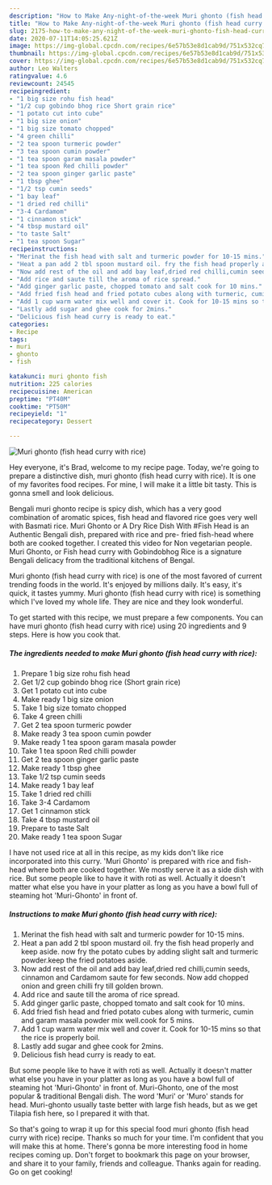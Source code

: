 ```yaml
---
description: "How to Make Any-night-of-the-week Muri ghonto (fish head curry with rice)"
title: "How to Make Any-night-of-the-week Muri ghonto (fish head curry with rice)"
slug: 2175-how-to-make-any-night-of-the-week-muri-ghonto-fish-head-curry-with-rice
date: 2020-07-11T14:05:25.621Z
image: https://img-global.cpcdn.com/recipes/6e57b53e8d1cab9d/751x532cq70/muri-ghonto-fish-head-curry-with-rice-recipe-main-photo.jpg
thumbnail: https://img-global.cpcdn.com/recipes/6e57b53e8d1cab9d/751x532cq70/muri-ghonto-fish-head-curry-with-rice-recipe-main-photo.jpg
cover: https://img-global.cpcdn.com/recipes/6e57b53e8d1cab9d/751x532cq70/muri-ghonto-fish-head-curry-with-rice-recipe-main-photo.jpg
author: Leo Walters
ratingvalue: 4.6
reviewcount: 24545
recipeingredient:
- "1 big size rohu fish head"
- "1/2 cup gobindo bhog rice Short grain rice"
- "1 potato cut into cube"
- "1 big size onion"
- "1 big size tomato chopped"
- "4 green chilli"
- "2 tea spoon turmeric powder"
- "3 tea spoon cumin powder"
- "1 tea spoon garam masala powder"
- "1 tea spoon Red chilli powder"
- "2 tea spoon ginger garlic paste"
- "1 tbsp ghee"
- "1/2 tsp cumin seeds"
- "1 bay leaf"
- "1 dried red chilli"
- "3-4 Cardamom"
- "1 cinnamon stick"
- "4 tbsp mustard oil"
- "to taste Salt"
- "1 tea spoon Sugar"
recipeinstructions:
- "Merinat the fish head with salt and turmeric powder for 10-15 mins."
- "Heat a pan add 2 tbl spoon mustard oil. fry the fish head properly and keep aside. now fry the potato cubes by adding slight salt and turmeric powder.keep the fried potatoes aside."
- "Now add rest of the oil and add bay leaf,dried red chilli,cumin seeds, cinnamon and Cardamom saute for few seconds. Now add chopped onion and green chilli fry till golden brown."
- "Add rice and saute till the aroma of rice spread."
- "Add ginger garlic paste, chopped tomato and salt cook for 10 mins."
- "Add fried fish head and fried potato cubes along with turmeric, cumin and garam masala powder mix well.cook for 5 mins."
- "Add 1 cup warm water mix well and cover it. Cook for 10-15 mins so that the rice is properly boil."
- "Lastly add sugar and ghee cook for 2mins."
- "Delicious fish head curry is ready to eat."
categories:
- Recipe
tags:
- muri
- ghonto
- fish

katakunci: muri ghonto fish 
nutrition: 225 calories
recipecuisine: American
preptime: "PT40M"
cooktime: "PT50M"
recipeyield: "1"
recipecategory: Dessert

---
```



![Muri ghonto (fish head curry with rice)](https://img-global.cpcdn.com/recipes/6e57b53e8d1cab9d/751x532cq70/muri-ghonto-fish-head-curry-with-rice-recipe-main-photo.jpg)

Hey everyone, it's Brad, welcome to my recipe page. Today, we're going to prepare a distinctive dish, muri ghonto (fish head curry with rice). It is one of my favorites food recipes. For mine, I will make it a little bit tasty. This is gonna smell and look delicious.

Bengali muri ghonto recipe is spicy dish, which has a very good combination of aromatic spices, fish head and flavored rice goes very well with Basmati rice. Muri Ghonto or A Dry Rice Dish With #Fish Head is an Authentic Bengali dish, prepared with rice and pre- fried fish-head where both are cooked together. I created this video for Non vegetarian people. Muri Ghonto, or Fish head curry with Gobindobhog Rice is a signature Bengali delicacy from the traditional kitchens of Bengal.

Muri ghonto (fish head curry with rice) is one of the most favored of current trending foods in the world. It's enjoyed by millions daily. It's easy, it's quick, it tastes yummy. Muri ghonto (fish head curry with rice) is something which I've loved my whole life. They are nice and they look wonderful.


To get started with this recipe, we must prepare a few components. You can have muri ghonto (fish head curry with rice) using 20 ingredients and 9 steps. Here is how you cook that.

<!--inarticleads1-->

##### The ingredients needed to make Muri ghonto (fish head curry with rice):

1. Prepare 1 big size rohu fish head
1. Get 1/2 cup gobindo bhog rice (Short grain rice)
1. Get 1 potato cut into cube
1. Make ready 1 big size onion
1. Take 1 big size tomato chopped
1. Take 4 green chilli
1. Get 2 tea spoon turmeric powder
1. Make ready 3 tea spoon cumin powder
1. Make ready 1 tea spoon garam masala powder
1. Take 1 tea spoon Red chilli powder
1. Get 2 tea spoon ginger garlic paste
1. Make ready 1 tbsp ghee
1. Take 1/2 tsp cumin seeds
1. Make ready 1 bay leaf
1. Take 1 dried red chilli
1. Take 3-4 Cardamom
1. Get 1 cinnamon stick
1. Take 4 tbsp mustard oil
1. Prepare to taste Salt
1. Make ready 1 tea spoon Sugar


I have not used rice at all in this recipe, as my kids don&#39;t like rice incorporated into this curry. &#39;Muri Ghonto&#39; is prepared with rice and fish-head where both are cooked together. We mostly serve it as a side dish with rice. But some people like to have it with roti as well. Actually it doesn&#39;t matter what else you have in your platter as long as you have a bowl full of steaming hot &#39;Muri-Ghonto&#39; in front of. 

<!--inarticleads2-->

##### Instructions to make Muri ghonto (fish head curry with rice):

1. Merinat the fish head with salt and turmeric powder for 10-15 mins.
1. Heat a pan add 2 tbl spoon mustard oil. fry the fish head properly and keep aside. now fry the potato cubes by adding slight salt and turmeric powder.keep the fried potatoes aside.
1. Now add rest of the oil and add bay leaf,dried red chilli,cumin seeds, cinnamon and Cardamom saute for few seconds. Now add chopped onion and green chilli fry till golden brown.
1. Add rice and saute till the aroma of rice spread.
1. Add ginger garlic paste, chopped tomato and salt cook for 10 mins.
1. Add fried fish head and fried potato cubes along with turmeric, cumin and garam masala powder mix well.cook for 5 mins.
1. Add 1 cup warm water mix well and cover it. Cook for 10-15 mins so that the rice is properly boil.
1. Lastly add sugar and ghee cook for 2mins.
1. Delicious fish head curry is ready to eat.


But some people like to have it with roti as well. Actually it doesn&#39;t matter what else you have in your platter as long as you have a bowl full of steaming hot &#39;Muri-Ghonto&#39; in front of. Muri-Ghonto, one of the most popular &amp; traditional Bengali dish. The word &#39;Muri&#39; or &#39;Muro&#39; stands for head. Muri-ghonto usually taste better with large fish heads, but as we get Tilapia fish here, so I prepared it with that. 

So that's going to wrap it up for this special food muri ghonto (fish head curry with rice) recipe. Thanks so much for your time. I'm confident that you will make this at home. There's gonna be more interesting food in home recipes coming up. Don't forget to bookmark this page on your browser, and share it to your family, friends and colleague. Thanks again for reading. Go on get cooking!
